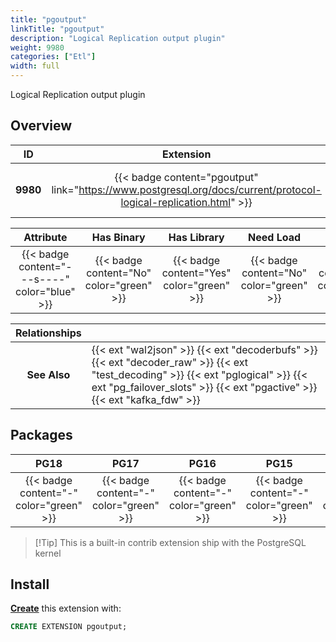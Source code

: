 ```yaml
---
title: "pgoutput"
linkTitle: "pgoutput"
description: "Logical Replication output plugin"
weight: 9980
categories: ["Etl"]
width: full
---
```


Logical Replication output plugin

## Overview

|    ID    | Extension |  Package   | Version |        Category        |           License            |       Language       |
|:--------:|:---------:|:----------:|:-------:|:----------------------:|:----------------------------:|:--------------------:|
| **9980** | {{< badge content="pgoutput" link="https://www.postgresql.org/docs/current/protocol-logical-replication.html" >}} | {{< ext "pgoutput" "pgoutput" >}} | `-` | {{< category "ETL" >}} | {{< license "PostgreSQL" >}} | {{< language "C" >}} |


|  Attribute | Has Binary | Has Library | Need Load | Has DDL | Relocatable | Trusted |
|:----------:|:----------:|:-----------:|:---------:|:-------:|:-----------:|:-------:|
| {{< badge content="---s----" color="blue" >}} | {{< badge content="No" color="green" >}} | {{< badge content="Yes" color="green" >}} | {{< badge content="No" color="green" >}} | {{< badge content="No" color="green" >}} | {{< badge content="no" color="red" >}} | {{< badge content="no" color="red" >}} |


| **Relationships** |   |
|:-----------------:|:----|
|   **See Also**    | {{< ext "wal2json" >}} {{< ext "decoderbufs" >}} {{< ext "decoder_raw" >}} {{< ext "test_decoding" >}} {{< ext "pglogical" >}} {{< ext "pg_failover_slots" >}} {{< ext "pgactive" >}} {{< ext "kafka_fdw" >}} |


## Packages

| **PG18** | **PG17** | **PG16** | **PG15** | **PG14** |
|:--------:|:--------:|:--------:|:--------:|:--------:|
| {{< badge content="-" color="green" >}} | {{< badge content="-" color="green" >}} | {{< badge content="-" color="green" >}} | {{< badge content="-" color="green" >}} | {{< badge content="-" color="green" >}} |

> [!Tip] This is a built-in contrib extension ship with the PostgreSQL kernel


## Install

[**Create**](https://ext.pgsty.com/usage/create) this extension with:

```sql
CREATE EXTENSION pgoutput;
```
